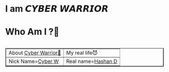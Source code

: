 # I am 𝘾𝙔𝘽𝙀𝙍 𝙒𝘼𝙍𝙍𝙄𝙊𝙍


# Who Am I ?🤔

<table>
<table border="2">
<tr>
  <td>About <a href="https://github.com/Cyber01warriors">Cyber Warrior🤭</a></td>
  <td>My real life😈</td>
</tr>

<tr>
  <td>Nick Name=<a href="https://github.com/Cyber01warriors">Cyber W</a></td>
  <td>Real name=<a href="https://github.com/HashanDimuthu">Hashan D</a></td>
</tr>
</table>

